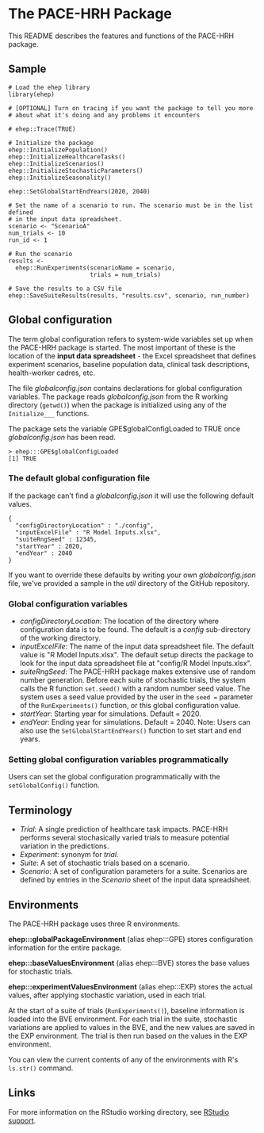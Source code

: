 # The PACE-HRH Package

This README describes the features and functions of the PACE-HRH package.

## Sample

```
# Load the ehep library
library(ehep)

# [OPTIONAL] Turn on tracing if you want the package to tell you more
# about what it's doing and any problems it encounters

# ehep::Trace(TRUE)

# Initialize the package
ehep::InitializePopulation()
ehep::InitializeHealthcareTasks()
ehep::InitializeScenarios()
ehep::InitializeStochasticParameters()
ehep::InitializeSeasonality()

ehep::SetGlobalStartEndYears(2020, 2040)

# Set the name of a scenario to run. The scenario must be in the list defined
# in the input data spreadsheet.
scenario <- "ScenarioA"
num_trials <- 10
run_id <- 1

# Run the scenario
results <-
  ehep::RunExperiments(scenarioName = scenario,
                       trials = num_trials)

# Save the results to a CSV file
ehep::SaveSuiteResults(results, "results.csv", scenario, run_number)
```

## Global configuration

The term global configuration refers to system-wide variables set up
when the PACE-HRH package is started. The most important of these is the location of the 
__input data spreadsheet__ - the Excel spreadsheet that defines experiment scenarios, 
baseline population data, clinical task descriptions, health-worker cadres, etc. 

The file _globalconfig.json_ contains declarations for global configuration 
variables. The package reads _globalconfig.json_ from the R working directory (`getwd()`)
when the package is initialized using any of the `Initialize___` functions.

The package sets the variable GPE$globalConfigLoaded to TRUE once _globalconfig.json_
has been read.

```
> ehep:::GPE$globalConfigLoaded
[1] TRUE
```

### The default global configuration file

If the package can't find a _globalconfig.json_ it will use the following
default values.

```
{
  "configDirectoryLocation" : "./config",
  "inputExcelFile" : "R Model Inputs.xlsx",
  "suiteRngSeed" : 12345,
  "startYear" : 2020,
  "endYear" : 2040
}
```

If you want to override these defaults by writing your own _globalconfig.json_ file,
we've provided a sample in the _util_ directory of the GitHub repository.

### Global configuration variables

- _configDirectoryLocation_: The location of the directory where configuration
data is to be found. The default is a _config_ sub-directory of the working directory.
- _inputExcelFile_: The name of the input data spreadsheet file. The default value
is "R Model Inputs.xlsx". The default setup directs the package to look for the
input data spreadsheet file at "config/R Model Inputs.xlsx".
- _suiteRngSeed_: The PACE-HRH package makes extensive use of random number
generation. Before each suite of stochastic trials, the system calls the 
R function `set.seed()` with a random number seed value. The system uses
a seed value provided by the user in the `seed =` parameter of the `RunExperiments()`
function, or this global configuration value.
- _startYear_: Starting year for simulations. Default = 2020.
- _endYear_: Ending year for simulations. Default = 2040. Note: Users can also
use the `SetGlobalStartEndYears()` function to set start and end years.

### Setting global configuration variables programmatically

Users can set the global configuration programmatically with the `setGlobalConfig()`
function. 

## Terminology

- _Trial_: A single prediction of healthcare task impacts. PACE-HRH 
performs several stochasically varied trials to measure potential
variation in the predictions.
- _Experiment_: synonym for _trial_.
- _Suite_: A set of stochastic trials based on a scenario.
- _Scenario_: A set of configuration parameters for a suite. Scenarios are defined by entries
in the _Scenario_ sheet of the input data spreadsheet.

## Environments

The PACE-HRH package uses three R environments.

__ehep:::globalPackageEnvironment__ (alias ehep:::GPE) stores configuration 
information for the entire package.

__ehep:::baseValuesEnvironment__ (alias ehep:::BVE) stores the base values 
for stochastic trials.

__ehep:::experimentValuesEnvironment__ (alias ehep:::EXP) stores the actual values, 
after applying stochastic variation, used in each trial.

At the start of a suite of trials (`RunExperiments()`), 
baseline information is loaded into the BVE environment. For each trial in the suite, 
stochastic variations are applied to values in the 
BVE, and the new values are saved in the EXP environment. The trial is then run 
based on the values in the EXP environment.
 
You can view the current contents of any of the environments with R's
`ls.str()` command.

## Links

For more information on the RStudio working directory,
see [RStudio support](https://support.rstudio.com/hc/en-us/articles/200711843-Working-Directories-and-Workspaces-in-the-RStudio-IDE).

